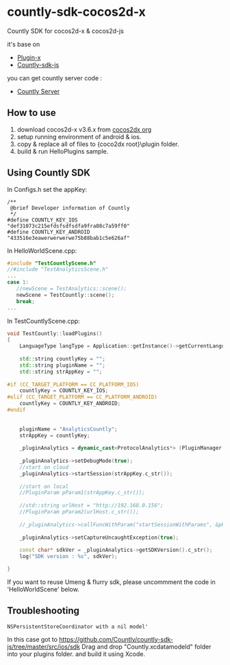 # countly-sdk-cocos2d-x
Countly SDK for cocos2d-x &amp; cocos2d-js

it's base on

- [Plugin-x](https://github.com/cocos2d-x/plugin-x)
- [Countly-sdk-js](https://github.com/Countly/countly-sdk-js)

you can get countly server code :
- [Countly Server](https://github.com/Countly/countly-server)


## How to use

1. download cocos2d-x v3.6.x from [cocos2dx org](http://www.cocos2d-x.org/download)
2. setup running environment of android & ios.
3. copy & replace all of files to {coco2dx root}\plugin folder.
4. build & run HelloPlugins sample.

## Using Countly SDK

In Configs.h set the appKey:
```
/**
 @brief Developer information of Countly
 */
#define COUNTLY_KEY_IOS           "def31073c215efdsfsdfsdfa9fra08c7a59ff0"
#define COUNTLY_KEY_ANDROID       "433516e3eawerwerwerwe75b88bab1c5e626af"    
```

In HelloWorldScene.cpp:
```c++
#include "TestCountlyScene.h"
//#include "TestAnalyticsScene.h"
...
case 1:
   //newScene = TestAnalytics::scene();
   newScene = TestCountly::scene();
   break;
...
```
In TestCountlyScene.cpp:
```c++
void TestCountly::loadPlugins()
{
    LanguageType langType = Application::getInstance()->getCurrentLanguage();
    
    std::string countlyKey = "";
    std::string pluginName = "";
    std::string strAppKey = "";
    
#if (CC_TARGET_PLATFORM == CC_PLATFORM_IOS)
    countlyKey = COUNTLY_KEY_IOS;
#elif (CC_TARGET_PLATFORM == CC_PLATFORM_ANDROID)
    countlyKey = COUNTLY_KEY_ANDROID;
#endif
    
    
    pluginName = "AnalyticsCountly";
    strAppKey = countlyKey;
    
    _pluginAnalytics = dynamic_cast<ProtocolAnalytics*> (PluginManager::getInstance()->loadPlugin(pluginName.c_str()));
    
    _pluginAnalytics->setDebugMode(true);
    //start on cloud
    _pluginAnalytics->startSession(strAppKey.c_str());
    
    //start on local
    //PluginParam pParam1(strAppKey.c_str());
    
    //std::string urlHost = "http://192.168.0.156";
    //PluginParam pParam2(urlHost.c_str());
    
    //_pluginAnalytics->callFuncWithParam("startSessionWithParams", &pParam1,&pParam2, NULL);
    
    _pluginAnalytics->setCaptureUncaughtException(true);
    
    const char* sdkVer = _pluginAnalytics->getSDKVersion().c_str();
    log("SDK version : %s", sdkVer);

}
```

If you want to reuse Umeng & flurry sdk, please uncommment the code in 'HelloWorldScene' below.



## Troubleshooting
```
NSPersistentStoreCoordinator with a nil model'
```
In this case got to 
https://github.com/Countly/countly-sdk-js/tree/master/src/ios/sdk
Drag and drop "Countly.xcdatamodeld" folder into your plugins folder.
and build it using Xcode.